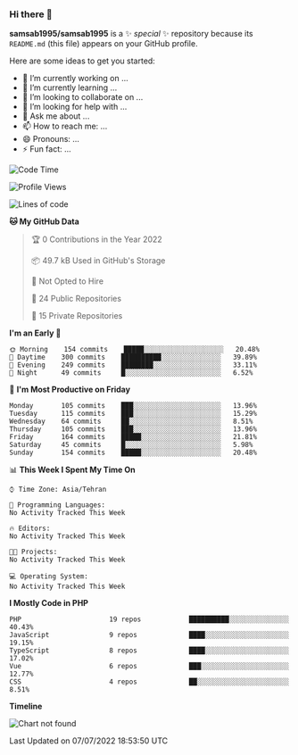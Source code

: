 ### Hi there 👋

**samsab1995/samsab1995** is a ✨ _special_ ✨ repository because its `README.md` (this file) appears on your GitHub profile.

Here are some ideas to get you started:

- 🔭 I’m currently working on ...
- 🌱 I’m currently learning ...
- 👯 I’m looking to collaborate on ...
- 🤔 I’m looking for help with ...
- 💬 Ask me about ...
- 📫 How to reach me: ...
- 😄 Pronouns: ...
- ⚡ Fun fact: ...

<!--START_SECTION:waka-->
![Code Time](http://img.shields.io/badge/Code%20Time-0%20secs-blue)

![Profile Views](http://img.shields.io/badge/Profile%20Views-0-blue)

![Lines of code](https://img.shields.io/badge/From%20Hello%20World%20I%27ve%20Written-876%20Thousand%20lines%20of%20code-blue)

**🐱 My GitHub Data** 

> 🏆 0 Contributions in the Year 2022
 > 
> 📦 49.7 kB Used in GitHub's Storage 
 > 
> 🚫 Not Opted to Hire
 > 
> 📜 24 Public Repositories 
 > 
> 🔑 15 Private Repositories  
 > 
**I'm an Early 🐤** 

```text
🌞 Morning    154 commits    █████░░░░░░░░░░░░░░░░░░░░   20.48% 
🌆 Daytime    300 commits    ██████████░░░░░░░░░░░░░░░   39.89% 
🌃 Evening    249 commits    ████████░░░░░░░░░░░░░░░░░   33.11% 
🌙 Night      49 commits     █░░░░░░░░░░░░░░░░░░░░░░░░   6.52%

```
📅 **I'm Most Productive on Friday** 

```text
Monday       105 commits    ███░░░░░░░░░░░░░░░░░░░░░░   13.96% 
Tuesday      115 commits    ███░░░░░░░░░░░░░░░░░░░░░░   15.29% 
Wednesday    64 commits     ██░░░░░░░░░░░░░░░░░░░░░░░   8.51% 
Thursday     105 commits    ███░░░░░░░░░░░░░░░░░░░░░░   13.96% 
Friday       164 commits    █████░░░░░░░░░░░░░░░░░░░░   21.81% 
Saturday     45 commits     █░░░░░░░░░░░░░░░░░░░░░░░░   5.98% 
Sunday       154 commits    █████░░░░░░░░░░░░░░░░░░░░   20.48%

```


📊 **This Week I Spent My Time On** 

```text
⌚︎ Time Zone: Asia/Tehran

💬 Programming Languages: 
No Activity Tracked This Week

🔥 Editors: 
No Activity Tracked This Week

🐱‍💻 Projects: 
No Activity Tracked This Week

💻 Operating System: 
No Activity Tracked This Week

```

**I Mostly Code in PHP** 

```text
PHP                      19 repos            ██████████░░░░░░░░░░░░░░░   40.43% 
JavaScript               9 repos             ████░░░░░░░░░░░░░░░░░░░░░   19.15% 
TypeScript               8 repos             ████░░░░░░░░░░░░░░░░░░░░░   17.02% 
Vue                      6 repos             ███░░░░░░░░░░░░░░░░░░░░░░   12.77% 
CSS                      4 repos             ██░░░░░░░░░░░░░░░░░░░░░░░   8.51%

```


**Timeline**

![Chart not found](https://raw.githubusercontent.com/samsab1995/samsab1995/main/charts/bar_graph.png) 


 Last Updated on 07/07/2022 18:53:50 UTC
<!--END_SECTION:waka-->
